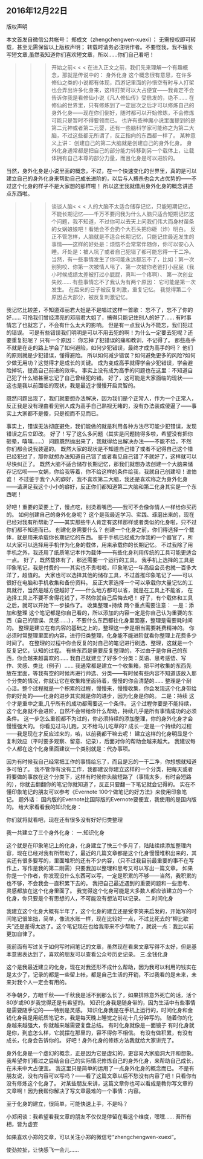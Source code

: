 2016年12月22日
----

版权声明

本文首发自微信公共帐号： 郑成文（zhengchengwen-xuexi）；
无需授权即可转载，甚至无需保留以上版权声明；
转载时请务必注明作者。
​不要怪我，我不擅长写短文章,虽然我知道你们喜欢短文章，所以……你们自己看吧！

> > >开始之前< < <
在进入正文之前，我们先来理解一个有趣概念，那就是传说中的：
身外化身
这个概念很有意思，在许多修仙之类的小说都有体现，西游记里面的孙悟空有时与人打架也会弄出许多化身来，这样打架可以大占便宜——我肯定不会告诉你我是看修仙小说《凡人修仙传》受启发的，绝不……
在修仙的世界里，只有修炼到了一定层次之后才可以修炼自己的身外化身——现在你们倒好，随时都可以开始修炼，不会修炼可能只是暂时不得要领而已。
也许有些神魔小说里面提到的是第二元神或者第二元婴，还有一些脑科学家可能称之为第二大脑，不过这些都无所谓了，反正指向的东西都一样了。
某种意义上讲：
创建自己的第二大脑就是创建自己的身外化身。
身外化身通常都是把自己的部分能力转移到另一个载体上，让载体拥有自己本尊的部分力量，而且化身是可以进阶的。

当然，身外化身是小说里面的概念，不过，在一个快速变化的世界里，真的是可以建立自己的身外化身来帮助自己成长进阶的，以后与人搏杀也会大占优势的——不过这个化身的样子不是大家想的那样啦！
所以这里我就借用身外化身的概念讲述点东西啦。
> > >谈谈人脑< < <
人的大脑不太适合储存记忆，只能短期记忆，不能长期记忆——千万不要问我为什么人脑只适合短期记忆这个问题，我不知道，不过你可以去天上问我们伟大而身材苗条的女娲娘娘吧！看她会不会扔个大石头把你砸（炸）明白。
反正不管怎样，人脑就是不适合长期记忆，只能记住最近发生的事情——这样的好处是：烦恼不会常常伴随你，你可以安心入睡。坏处是：被人坑了或者自己犯错了都可能忘得一干二净。
当然，有一些事情发生了你可能永远都忘不了，比如：第一次别狗咬、你第一次被情人甩了、第一次被你老爸打小屁屁（我小时候成绩太差被打过小屁屁，真叫一个疼啊）、 第一次创业失败……
有些事情忘不了我认为有两个原因：
它可能是第一次发生。
在后来的日子被反复刺激，重复记忆。
我觉得第二个原因占大部分，被反复刺激记忆。


我记忆比较差，不知道邓丽君大姐是不是唱过这样一首歌：
忘不了，忘不了你的好……
可怜我们曾经漂亮的邓丽君大姐了，搞得只能记住别人的好了……
有时事情忘了也就忘了，不会有什么太大的影响。
但是有一点我认为不能忘，我们犯过的错误。
可是有些错误我们明明是可以不用去犯的啊！为什么一定要去犯呢？还要重复犯呢？
只有一个原因：
你忘掉了犯错误的痛和教训，不记得了。
那些高手不就是在走的路上学会了如何避险，如何少犯错误，最终才成为高手的吗？
他们的原则就是少犯错误，懂得避险。
所以如何减少错误？如何避免更多的风险?如何少做无用功？这觉得才是成长的关键。
成为变成高手就得学会少犯错误，学会避险掉坑，提高自己前进的效率。
事实上没有成为高手的问题也在这里：不知道自己犯了什么错甚至忘记了自己曾经犯的错。
好了，这可能是大家面临的现状——这也是我以前面临的现状，我是最近才慢慢开启灵智的。


既然问题出现了，我们就要想办法解决，因为我们是个正常人，作为一个正常人，反正我是没有理由看见别人成为高手自己熟视无睹的，没有办法装成傻逼了——事实上大家都不是傻，只是视而不见而已。

事实上，错误无法彻底避免，我们能做的就是利用各种方法尽可能少犯错误，发现错误之后立即改。
好了！写了这么多问题（其实是问题抛得多啦，希望没有把你砸晕，嘻嘻……）
问题既然抛出来了，我就得给出解决办法——不能不给，不然你们都会说我装逼的。
既然大家的现状是不知道自己错了或者不记得自己这个错已经犯过了，那你就想办法知道自己错了或者看见自己错了不就好了，这样就可以尽快纠正了。
既然大脑不适合储存长期记忆，那我们就想办法创建一个大脑来储存记忆呗——女娲，你给我等着，你不给这样的条件给我，我就自己创建呗！谁怕谁！
不过鉴于我个人的癖好，我不喜欢第二大脑，我还是喜欢称之为身外化身——请满足我这个小小的癖好，反正你们都知道第二大脑和第二化身其实是一个东西呢！


好吧！重要的菜要上了，慢点吃，别烫着嘴巴——我可不会像你情人一样给你买药的。
如何创建自己的身外化身呢？
这个是我最近学习、实践、琢磨出来的，现在已经对我有所帮助了——其实那些牛人肯定有这样那样或者类似的化身啦，只不过你们都不知道而已。
创建化身需要什么？
创建一个化身之前，你们得选择一个载体，就是用来承载你长期记忆的东西。
鉴于手机已经成为你我的一个器官了，所以大家可以选择用手机作为化身的载体，用来承载你的长期记忆。
不过我除了用手机之外，我还用了纸质笔记本作为载体——有些化身利用传统的工具可能更适合一点。
好了，既然载体有了，那还需要一个运行的工具。
我手机上选择的工具是印象笔记，我是付费的——其实也不贵啦啦，印象笔记一年高级会员也就一百多大洋了，超值的。
大家也可以选择其他的储存工具，不过首推印象笔记了——可以很好在电脑和手机收集和备份资料。
反正大家选择一个可以承载你大量记忆的工具就行，当然是越方便越好了——什么地方都可以省，就是在工具上不能省， 在选择工具上不要不舍得花钱了，不然你就自己后悔去吧！
好了，有个载体和工具之后，就可以开始下一步操作了。
收集整理+持续
两个重点需要注意：
一是：添加和整理
这个笔记都是你自己看的，所以添加的内容一定是你自己认为重要的东西（自己的错误、灵感……），不要什么东西都往化身里面塞，整理是需要耗时间的。
整理是建立在有内容的基础之上的，整理这一步是相当需要耗费精神的。
你必须时常整理里面的内容，进行归类整理，化身能不能进阶就看你整理上花费多少时间了。
在整理的过程中你会反复的对自己的笔记进行刷选、整理，这就是一个反复记忆，认知的过程。
有些东西是需要反复整理的，不过由于是你自己的东西，你会越来越喜欢的……
我自己就建立了好多个分类：英语、思考感悟、写作、灵感、类比（例子）……
我通常都是建立一个收集箱，把平时收集的东西先放在里面，等我有空的时候再进行帅选、分类——有时候有些内容不知道该放入那个分类的情况，你就让它在收集箱里面待着，慢慢的你会清楚的……
整理是个耐心活。整个过程就是一个积累的过程，慢慢来，慢慢收集，你会发现这个化身带给你的好处的——化身的进步其实就是你的进步，因为化身是你的。
二是：持续
这个才是重中之重,几乎所有的成功都需要这一个条件。
这个过程你要是不能持续，这个化身就不会进阶，自然不会带给你什么帮助，持续几乎是所有事情成功的必须条件。
这一步怎么重视都不为过的，你必须持续的添加整理，你的身外化身才会慢慢强大的。
你看见过马儿跑，又不给马儿吃草的?
成长一定是一个持续的过程——我是现在才反应过来的，咳，以前我都干嘛去呢！
建立这样的化身明显是个复利效应（平时要多观察、留意、记录），后面对你的帮助会越来越大。
我建议每个人都在这个化身里面建议一个类别就是：代办事项。

因为有时候我自己经常把工作的事情给忘了，而且是忘的一干二净，你想想就知道多可怕了。
我不管你有没有工作，我都建议你建立这样的一个分类，把每天或者将要做的事放在这个分类下，这样有时候你头脑短路了（事情太多，有时会短路的），你就去翻翻你的笔记你就知道了，反正只要翻一下笔记就会记得的。
实在不懂印象笔记的朋友可以参考《Evernote 100个做笔记的好方法》来使用印象笔记。
题外话： 国内版的Evernote比国际版的Evernote要便宜，我使用的是国内版的。
给大家看看我的知识化身：



你们就将就看吧，现在还有很多没有好好归类整理


我一共建立了三个身外化身：
一.知识化身

这个就是在印象笔记上的化身，化身建立了快三个多月了，陆陆续续添加整理内容，现在已经对我有所帮助了，最近的几篇文章都是这个化身慢慢堆积出来的，其实还有很多要写的，里面堆积的还有不少内容，（只不过我目前最重要的事不在写作上，写作是我的第二刚需）只要我加以整理和思考又可以写出一篇文章。
如果你是一个作者，你发现没什么东西可以写，一定是积累的不够——当然，我积累的也不够，不会我会一直积累下去的。
我把自己最近遇到的重要问题和一些思考、灵感都放在这个化身里面了。
我觉得这个化身可能是大多数人都应该建立的一个化身，你只要是个有思想的人，不可能没有想法可以记录。
二.时间化身

我建立这个化身大概有半年了，这个化身的建立还是受李笑来启发的，开始写的时间笔记很笨拙，简单，像流水账一样，现在比较好一点，不过比死去的“柳比歇夫”还是差得太远了。这个笔记现在也给我带来不少帮助了，就说一点：我比以前更加自律了。

我前面有写过关于如何写时间笔记的文章，虽然现在看来文章写得不太好，但是基本意思表达到了，喜欢的朋友可以查看公众号历史记录。
三.金钱化身

这个是我最近建立的化身，现在对我还形不成什么帮助，因为我可以利用的钱实在是太少了，记录的都是一些留上帐，都是自己生活的开销，不过我看的是未来，未来对我个人一定会有用的。


不争朝夕，方眼千秋——千秋我是活不到那么长了，如果排除意外死亡的话，活个80岁或90岁我觉得还是有希望的。
知识化身我是随身带的，因为生活中有些事情是需要随手记的——特别是灵感。
知识化身我是在手机上运行的，时间化身和金钱化身我是用纸质笔记本，我是每天晚上睡觉之前花十几分钟写的。
随着你的化身越来越强大，你就越来越需要复盘总结。
有时化身就像是一面镜子
有时化身就是你，到底怎么样，它就摆在那里的，容不得你不相信。
有没有做积累，有没有成长，化身会告诉你的。
好吧！身外化身的修炼方法我就给大家讲完了。


身外化身是一个虚幻的概念，正是因为它是虚幻的，更容易大家脑洞大开和想象。
我希望你们看过之后结合自己的实际情况修炼自己的身外化身，来帮助自己成长，在未来中大占便宜。
我这里只是简单的运用了一点身外化身的概念而已。
不是有朋友说，没有内容可以写吗？——看了这篇文章以后不愁没有内容了吧！只看你有没有修炼这个化身了。
对某些朋友来讲，这篇文章你也可以看成是教你写文章的文章啊！因为我帮你解决了写文章最难的一个事情：内容。

至于化身的建立，很简单，可能快速上手，不是吗？


小郑闲谈：我希望看我文章的朋友不仅仅是停留在看这个维度，嘿嘿……
吾所有相，皆为虚妄

如果喜欢小郑的文章，可以关注小郑的微信号“zhengchengwen-xuexi”。



使劲拉扯，让快感飞一会儿……

